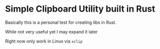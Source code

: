 # Simple Clipboard Utility built in Rust

Basically this is a personal test for creating libs in Rust.

While not very useful yet I may expand it later

Right now only work in Linux via `xclip`
